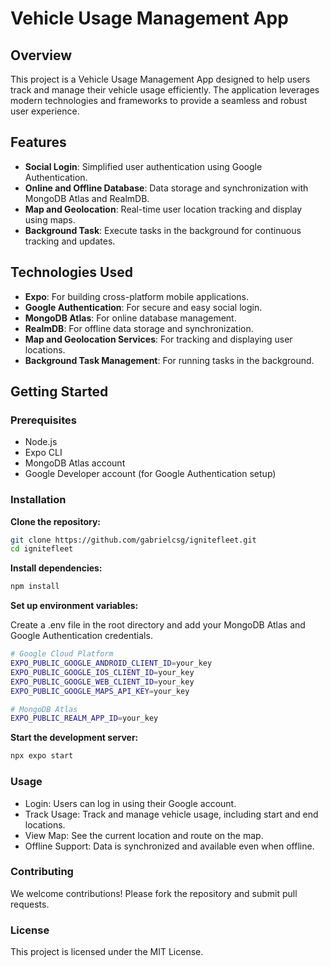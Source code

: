 # Vehicle Usage Management App

## Overview

This project is a Vehicle Usage Management App designed to help users track and manage their vehicle usage efficiently. The application leverages modern technologies and frameworks to provide a seamless and robust user experience.

## Features

- **Social Login**: Simplified user authentication using Google Authentication.
- **Online and Offline Database**: Data storage and synchronization with MongoDB Atlas and RealmDB.
- **Map and Geolocation**: Real-time user location tracking and display using maps.
- **Background Task**: Execute tasks in the background for continuous tracking and updates.

## Technologies Used

- **Expo**: For building cross-platform mobile applications.
- **Google Authentication**: For secure and easy social login.
- **MongoDB Atlas**: For online database management.
- **RealmDB**: For offline data storage and synchronization.
- **Map and Geolocation Services**: For tracking and displaying user locations.
- **Background Task Management**: For running tasks in the background.

## Getting Started

### Prerequisites

- Node.js
- Expo CLI
- MongoDB Atlas account
- Google Developer account (for Google Authentication setup)

### Installation

**Clone the repository:**
```bash
git clone https://github.com/gabrielcsg/ignitefleet.git
cd ignitefleet
```

**Install dependencies:**
```bash
npm install
```

**Set up environment variables:**

Create a .env file in the root directory and add your MongoDB Atlas and Google Authentication credentials.
```bash
# Google Cloud Platform
EXPO_PUBLIC_GOOGLE_ANDROID_CLIENT_ID=your_key
EXPO_PUBLIC_GOOGLE_IOS_CLIENT_ID=your_key
EXPO_PUBLIC_GOOGLE_WEB_CLIENT_ID=your_key
EXPO_PUBLIC_GOOGLE_MAPS_API_KEY=your_key

# MongoDB Atlas
EXPO_PUBLIC_REALM_APP_ID=your_key
```

**Start the development server:**
```bash
npx expo start
```

### Usage
- Login: Users can log in using their Google account.
- Track Usage: Track and manage vehicle usage, including start and end locations.
- View Map: See the current location and route on the map.
- Offline Support: Data is synchronized and available even when offline.

### Contributing
We welcome contributions! Please fork the repository and submit pull requests.

### License
This project is licensed under the MIT License.